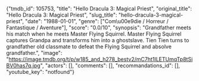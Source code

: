 {"tmdb_id": 105753, "title": "Hello Dracula 3: Magical Priest", "original_title": "Hello Dracula 3: Magical Priest", "slug_title": "hello-dracula-3-magical-priest", "date": "1988-01-01", "genre": ["Com\u00e9die / Horreur / Fantastique / Aventure"], "score": "0.0/10", "synopsis": "Grandfather meets his match when he meets Master Flying Squirrel. Master Flying Squirrel captures Grandpa and transforms him into a ghostslave. Tien Tien turns to grandfather old classmate to defeat the Flying Squirrel and absolve grandfather.", "image": "https://image.tmdb.org/t/p/w185_and_h278_bestv2/mC7ht1ILETUmqTp8tSiBV0has7q.jpg", "actors": [], "comments": [], "recommandations_id": [], "youtube_key": "notfound"}